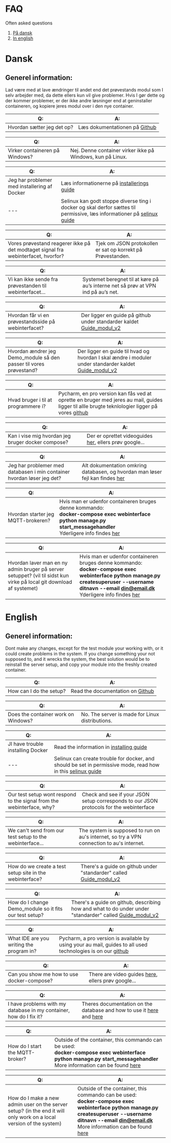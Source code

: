 # FAQ
Often asked questions

1. [På dansk](#Dansk)
2. [In english](#English)

# Dansk <a name="Dansk"></a>

## Generel information:
Lad være med at lave ændringer til andet end det prøvestands modul som I selv arbejder med, da dette ellers kun vil give problemer. Hvis I gør dette og der kommer problemer, er der ikke andre løsninger end at geninstaller containeren, og kopiere jeres modul over i den nye container.

Q:|A:
---------|---------
Hvordan sætter jeg det op?|Læs dokumentationen på [Github](https://github.com/AUTeam2/standards/blob/master/Guide_modul_v2.pdf)


Q:|A:
---------|---------
Virker containeren på Windows?|Nej. Denne container virker ikke på Windows, kun på Linux.


Q:|A:
---------|---------
Jeg har problemer med installering af Docker|Læs informationerne på [installerings guide](https://docs.docker.com/engine/install/)
 ---|Selinux kan godt stoppe diverse ting i docker og skal derfor sættes til permissive, læs informationer på [selinux guide](https://www.thegeekdiary.com/what-are-selinux-modes-and-how-to-set-them/)


Q:|A:
---------|---------
Vores prøvestand reagerer ikke på det modtaget signal fra webinterfacet, hvorfor?|Tjek om JSON protokollen er sat op korrekt på Prøvestanden.


Q:|A:
---------|---------
Vi kan ikke sende fra prøvestanden til webinterfacet…|Systemet beregnet til at køre på au’s interne net så prøv at VPN ind på au’s net.


Q:|A:
---------|---------
Hvordan får vi en prøvestandsside på webinterfacet?|Der ligger en guide på github under standarder kaldet [Guide_modul_v2](https://github.com/AUTeam2/standards/blob/master/Guide_modul_v2.pdf)


Q:|A:
---------|---------
Hvordan ændrer jeg Demo_module så den passer til vores prøvestand?|Der ligger en guide til hvad og hvordan I skal ændre i moduler under standarder kaldet [Guide_modul_v2](https://github.com/AUTeam2/standards/blob/master/Guide_modul_v2.pdf)


Q:|A:
---------|---------
Hvad bruger i til at programmere i?|Pycharm, en pro version kan fås ved at oprette en bruger med jeres au mail, guides ligger til allle brugte teknlologier ligger på vores [github](https://github.com/AUTeam2/Guides-and-Tutorials)


Q:|A:
---------|---------
Kan i vise mig hvordan jeg bruger docker compose?|Der er oprettet videoguides [her](https://github.com/AUTeam2/standards/blob/master/Videoguides.md), ellers prøv google...


Q:|A:
---------|---------
Jeg har problemer med databasen i min container hvordan løser jeg det?|Alt dokumentation omkring databasen, og hvordan man løser fejl kan findes [her](https://github.com/AUTeam2/standards/blob/master/db-migrations.md)


Q:|A:
---------|---------
Hvordan starter jeg MQTT-brokeren?|Hvis man er udenfor containeren bruges denne kommando:<br>**docker-compose exec webinterface python manage.py start_messagehandler**<br>Yderligere info findes [her](https://github.com/AUTeam2/server-setup/blob/master/README.md)


Q:|A:
---------|---------
Hvordan laver man en ny admin bruger på server setuppet? (vil til sidst kun virke på local git download af systemet)|Hvis man er udenfor containeren bruges denne kommando:<br>**docker-compose exec webinterface python manage.py createsuperuser --username   ditnavn --email din@email.dk**<br>Yderligere info findes [her](https://github.com/AUTeam2/server-setup/blob/master/README.md)

# English <a name="English"></a>
## Generel information:
Dont make any changes, except for the test module your working with, or it could create problems in the system. If you change something your not supposed to, and it wrecks the system, the best solution would be to reinstall the server setup, and copy your module into the freshly created container. 

Q:|A:
---------|---------
How can I do the setup?|Read the documentation on [Github](https://github.com/AUTeam2/standards/blob/master/Guide_modul_v2.pdf)


Q:|A:
---------|---------
Does the container work on Windows?|No. The server is made for Linux distributions.


Q:|A:
---------|---------
JI have trouble installing Docker|Read the information in [installing guide](https://docs.docker.com/engine/install/)
---|Selinux can create trouble for docker, and should be set in permissive mode, read how in this [selinux guide]((https://www.thegeekdiary.com/what-are-selinux-modes-and-how-to-set-them/))


Q:|A:
---------|---------
Our test setup wont respond to the signal from the webinterface, why?|Check and see if your JSON setup corresponds to our JSON protocols for the webinterface 


Q:|A:
---------|---------
We can't send from our test setup to the webinterface...|The system is supposed to run on au's internet, so try a VPN connection to au's internet.


Q:|A:
---------|---------
How do we create a test setup site in the webinterface?|There's a guide on github under "standarder" called [Guide_modul_v2](https://github.com/AUTeam2/standards/blob/master/Guide_modul_v2.pdf)


Q:|A:
---------|---------
How do I change Demo_module so it fits our test setup?|There's a guide on github, describing how and what to do under under "standarder" called [Guide_modul_v2](https://github.com/AUTeam2/standards/blob/master/Guide_modul_v2.pdf)


Q:|A:
---------|---------
What IDE are you writing the program in?|Pycharm, a pro version is available by using your au mail, guides to all used technologies is on our [github](https://github.com/AUTeam2/Guides-and-Tutorials)


Q:|A:
---------|---------
Can you show me how to use docker-compose?|There are video guides [here](https://github.com/AUTeam2/standards/blob/master/Videoguides.md), ellers prøv google...


Q:|A:
---------|---------
I have problems with my database in my container, how do I fix it?|Theres documentation on the database and how to use it [here](https://github.com/AUTeam2/standards/blob/master/db-migrations.md) and [here](https://github.com/AUTeam2/standards/blob/master/anvendelse_af_databasen_i_webinterface.pdf)


Q:|A:
---------|---------
How do I start the MQTT-broker?|Outside of the container, this commando can be used:<br>**docker-compose exec webinterface python manage.py start_messagehandler**<br>More information can be found [here](https://github.com/AUTeam2/server-setup/blob/master/README.md)


Q:|A:
---------|---------
How do I make a new admin user on the server setup? (in the end it will only work on a local version of the system)|Outside of the container, this commando can be used:<br>**docker-compose exec webinterface python manage.py createsuperuser --username   ditnavn --email din@email.dk**<br>More information can be found [here](https://github.com/AUTeam2/server-setup/blob/master/README.md)
